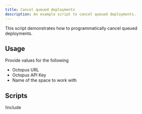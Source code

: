 ```yaml
---
title: Cancel queued deployments
description: An example script to cancel queued deployments.
---
```


This script demonstrates how to programmatically cancel queued deployments.

## Usage

Provide values for the following
- Octopus URL
- Octopus API Key
- Name of the space to work with

## Scripts

!include <cancel-queued-deployments-scripts>
